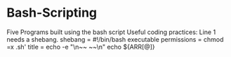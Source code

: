 # Bash-Scripting
Five Programs built using the bash script
Useful coding practices:
Line 1 needs a shebang. shebang = #!/bin/bash 
executable permissions = chmod =x <filename>.sh'
title = echo -e "\n~~ <titlename> ~~\n"
echo ${ARR[@]}

